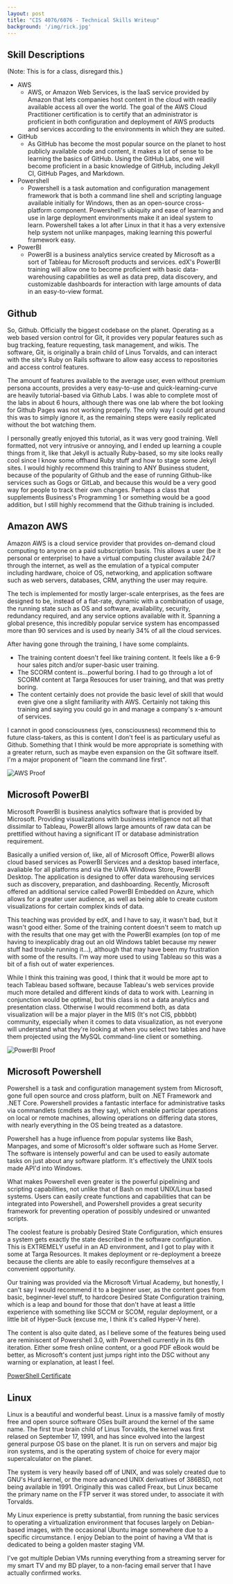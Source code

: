 ```yaml
---
layout: post
title: "CIS 4076/6076 - Technical Skills Writeup"
background: '/img/rick.jpg'
---
```


## Skill Descriptions

(Note: This is for a class, disregard this.)

* AWS
	* AWS, or Amazon Web Services, is the IaaS service provided by Amazon that lets companies host content in the cloud with readily available access all over the world. The goal of the AWS Cloud Practitioner certification is to certify that an administrator is proficient in both configuration and deployment of AWS products and services according to the environments in which they are suited.
* GitHub
	* As GitHub has become the most popular source on the planet to host publicly available code and content, it makes a lot of sense to be learning the basics of GitHub. Using the GitHub Labs, one will become proficient in a basic knowledge of GitHub, including Jekyll CI, GitHub Pages, and Markdown.
* Powershell
	* Powershell is a task automation and configuration management framework that is both a command line shell and scripting language available initially for Windows, then as an open-source cross-platform component. Powershell's ubiquity and ease of learning and use in large deployment environments make it an ideal system to learn. Powershell takes a lot after Linux in that it has a very extensive help system not unlike manpages, making learning this powerful framework easy.
* PowerBI
	* PowerBI is a business analytics service created by Microsoft as a sort of Tableau for Microsoft products and services. edX's PowerBI training will allow one to become proficient with basic data-warehousing capabilities as well as data prep, data discovery, and customizable dashboards for interaction with large amounts of data in an easy-to-view format.


## Github

So, Github. Officially the biggest codebase on the planet. Operating as a web based version control for Git, it provides very popular features such as bug tracking, feature requesting, task management, and wikis. The software, Git, is originally a brain child of Linus Torvalds, and can interact with the site's Ruby on Rails software to allow easy access to repositories and access control features.

The amount of features available to the average user, even without premium persona accounts, provides a very easy-to-use and quick-learning-curve are heavily tutorial-based via Github Labs. I was able to complete most of the labs in about 6 hours, although there was one lab where the bot looking for Github Pages was not working properly. The only way I could get around this was to simply ignore it, as the remaining steps were easily replicated without the bot watching them.

I personally greatly enjoyed this tutorial, as it was very good training. Well formatted, not very intrusive or annoying, and I ended up learning a couple things from it, like that Jekyll is actually Ruby-based, so my site looks really cool since I know some offhand Ruby stuff and how to stage some Jekyll sites. I would highly recommend this training to ANY Business student, because of the popularity of Github and the ease of running Github-like services such as Gogs or GitLab, and because this would be a very good way for people to track their own changes. Perhaps a class that supplements Business's Programming 1 or something would be a good addition, but I still highly recommend that the Github training is included.

## Amazon AWS

Amazon AWS is a cloud service provider that provides on-demand cloud computing to anyone on a paid subscription basis. This allows a user (be it personal or enterprise) to have a virtual computing cluster available 24/7 through the internet, as well as the emulation of a typical computer including hardware, choice of OS, networking, and application software such as web servers, databases, CRM, anything the user may require.

The tech is implemented for mostly larger-scale enterprises, as the fees are designed to be, instead of a flat-rate, dynamic with a combination of usage, the running state such as OS and software, availability, security, redundancy required, and any service options available with it. Spanning a global presence, this incredibly popular service system has encompassed more than 90 services and is used by nearly 34% of all the cloud services.

After having gone through the training, I have some complaints.

* The training content doesn't feel like training content. It feels like a 6-9 hour sales pitch and/or super-basic user training.
* The SCORM content is...powerful boring. I had to go through a lot of SCORM content at Targa Resouces for user training, and that was pretty boring.
* The content certainly does not provide the basic level of skill that would even give one a slight familiarity with AWS. Certainly not taking this training and saying you could go in and manage a company's x-amount of services.

I cannot in good consciousness (yes, consciousness) recommend this to future class-takers, as this is content I don't feel is as particulary useful as Github. Something that I think would be more appropriate is something with a greater return, such as maybe even expansion on the Git software itself. I'm a major proponent of "learn the command line first".

![AWS Proof](/img/class/AWS.png)

## Microsoft PowerBI

Microsoft PowerBI is business analytics software that is provided by Microsoft. Providing visualizations with business intelligence not all that dissimilar to Tableau, PowerBI allows large amounts of raw data can be prettified without having a significant IT or database administration requirement.

Basically a unified version of, like, all of Microsoft Office, PowerBI allows cloud based services as PowerBI Services and a desktop based interface, avaliable for all platforms and via the UWA Windows Store, PowerBI Desktop. The application is designed to offer data warehousing services such as discovery, preparation, and dashboarding. Recently, Microsoft offered an additional service called PowerBI Embedded on Azure, which allows for a greater user audience, as well as being able to create custom visualizations for certain complex kinds of data.

This teaching was provided by edX, and I have to say, it wasn't bad, but it wasn't good either. Some of the training content doesn't seem to match up with the results that one may get with the PowerBI examples (on top of me having to inexplicably drag out an old Windows tablet because my newer stuff had trouble running it...), although that may have been my frustration with some of the results. I'm way more used to using Tableau so this was a bit of a fish out of water experiences.

While I think this training was good, I think that it would be more apt to teach Tableau based software, because Tableau's web services provide much more detailed and different kinds of data to work with. Learning in conjunction would be optimal, but this class is not a data analytics and presentation class. Otherwise I would recommend both, as data visualization will be a major player in the MIS (It's not CIS, pbbbbt) community, especially when it comes to data visualization, as not everyone will understand what they're looking at when you select two tables and have them projected using the MySQL command-line client or something.

![PowerBI Proof](/img/class/edx.png)

## Microsoft Powershell

Powershell is a task and configuration management system from Microsoft, gone full open source and cross platform, built on .NET Framework and .NET Core. Powershell provides a fantastic interface for administrative tasks via commandlets (cmdlets as they say), which enable particlar operations on local or remote machines, allowing operations on differing data stores, with nearly everything in the OS being treated as a datastore.

Powershell has a huge influence from popular systems like Bash, Manpages, and some of Microsoft's older software such as Home Server. The software is intensely powerful and can be used to easily automate tasks on just about any software platform. It's effectively the UNIX tools made API'd into Windows.

What makes Powershell even greater is the powerful pipelining and scripting capabilities, not unlike that of Bash on most UNIX/Linux based systems. Users can easily create functions and capabilities that can be integrated into Powershell, and Powershell provides a great security framework for preventing operation of possibly undesired or unwanted scripts.

The coolest feature is probably Desired State Configuration, which ensures a system gets exactly the state described in the software configuration. This is EXTREMELY useful in an AD environment, and I got to play with it some at Targa Resources. It makes deployment or re-deployment a breeze because the clients are able to easily reconfigure themselves at a convenient opportunity.

Our training was provided via the Microsoft Virtual Academy, but honestly, I can't say I would recommend it to a beginner user, as the content goes from basic, beginner-level stuff, to hardcore Desired State Configuration training, which is a leap and bound for those that don't have at least a little experience with something like SCCM or SCOM, regular deployment, or a little bit of Hyper-Suck (excuse me, I think it's called Hyper-V here).

The content is also quite dated, as I believe some of the features being used are reminiscent of Powershell 3.0, with Powershell currently in its 6th iteration. Either some fresh online content, or a good PDF eBook would be better, as Microsoft's content just jumps right into the DSC without any warning or explanation, at least I feel.

[PowerShell Certificate](/docs/Certificate.pdf)

## Linux

Linux is a beautiful and wonderful beast. Linux is a massive family of mostly free and open source software OSes built around the kernel of the same name. The first true brain child of Linus Torvalds, the kernel was first relased on September 17, 1991, and has since evolved into the largest general purpose OS base on the planet. It is run on servers and major big iron systems, and is the operating system of choice for every major supercalculator on the planet.

The system is very heavily based off of UNIX, and was solely created due to GNU's Hurd kernel, or the more advanced UNIX derivatives of 386BSD, not being available in 1991. Originally this was called Freax, but Linux became the primary name on the FTP server it was stored under, to associate it with Torvalds.

My Linux experience is pretty substantial, from running the basic services to operating a virtualization environment that focuses largely on Debian-based images, with the occasional Ubuntu image somewhere due to a specific circumstance. I enjoy Debian to the point of having a VM that is dedicated to being a golden master staging VM.

I've got multiple Debian VMs running everything from a streaming server for my smart TV and my BD player, to a non-facing email server that I have actually confirmed works.
